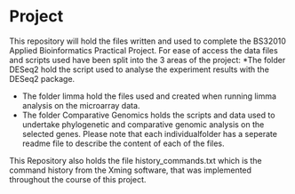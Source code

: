 Project
=======
This repository will hold the files written and used to complete the BS32010 Applied Bioinformatics Practical Project.
For ease of access the data files and scripts used have been split into the 3 areas of the project:
*The folder DESeq2 hold the script used to analyse the experiment results with the DESeq2 package.
* The folder limma hold the files used and created when running limma analysis on the microarray data.
* The folder Comparative Genomics holds the scripts and data used to undertake phylogenetic and comparative genomic analysis on the selected genes.
Please note that each individualfolder has a seperate readme file to describe the content of each of the files.

This Repository also holds the file history_commands.txt which is the command history from the Xming software, that was implemented throughout the course of this project.
